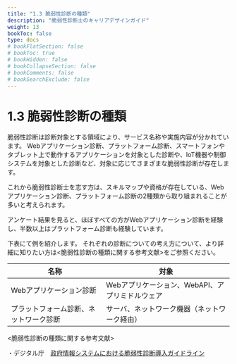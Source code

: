 ```yaml
---
title: "1.3 脆弱性診断の種類"
description: "脆弱性診断士のキャリアデザインガイド"
weight: 13
bookToc: false
type: docs
# bookFlatSection: false
# bookToc: true
# bookHidden: false
# bookCollapseSection: false
# bookComments: false
# bookSearchExclude: false
---
```


# 1.3 脆弱性診断の種類

脆弱性診断は診断対象とする領域により、サービス名称や実施内容が分かれています。
Webアプリケーション診断、プラットフォーム診断、スマートフォンやタブレット上で動作するアプリケーションを対象とした診断や、IoT機器や制御システムを対象とした診断など、対象に応じてさまざまな脆弱性診断が存在します。

これから脆弱性診断士を志す方は、スキルマップや資格が存在している、Webアプリケーション診断、プラットフォーム診断の2種類から取り組まれることが多いと考えられます。

アンケート結果を見ると、ほぼすべての方がWebアプリケーション診断を経験し、半数以上はプラットフォーム診断も経験しています。

下表にて例を紹介します。
それぞれの診断についての考え方について、より詳細に知りたい方は<脆弱性診断の種類に関する参考文献>をご参照ください。

| 名称                                   | 対象                                            |
| -------------------------------------- | ----------------------------------------------- |
| Webアプリケーション診断                | Webアプリケーション、WebAPI、アプリミドルウェア |
| プラットフォーム診断、ネットワーク診断 | サーバ、ネットワーク機器（ネットワーク経由）     

<脆弱性診断の種類に関する参考文献>

・デジタル庁　[政府情報システムにおける脆弱性診断導入ガイドライン](https://www.digital.go.jp/assets/contents/node/basic_page/field_ref_resources/e2a06143-ed29-4f1d-9c31-0f06fca67afc/3bc45d3c/20220630_resources_standard_guidelines_guidelines_08.pdf)
